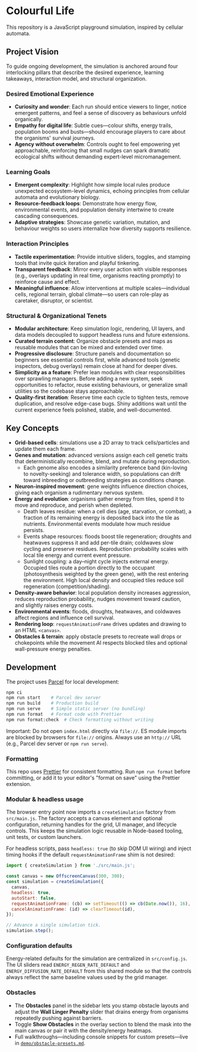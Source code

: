 # Colourful Life

This repository is a JavaScript playground simulation, inspired by cellular automata.

## Project Vision

To guide ongoing development, the simulation is anchored around four interlocking pillars that describe the desired experience, learning takeaways, interaction model, and structural organization.

### Desired Emotional Experience

- **Curiosity and wonder**: Each run should entice viewers to linger, notice emergent patterns, and feel a sense of discovery as behaviours unfold organically.
- **Empathy for digital life**: Subtle cues—colour shifts, energy trails, population booms and busts—should encourage players to care about the organisms' survival journeys.
- **Agency without overwhelm**: Controls ought to feel empowering yet approachable, reinforcing that small nudges can spark dramatic ecological shifts without demanding expert-level micromanagement.

### Learning Goals

- **Emergent complexity**: Highlight how simple local rules produce unexpected ecosystem-level dynamics, echoing principles from cellular automata and evolutionary biology.
- **Resource-feedback loops**: Demonstrate how energy flow, environmental events, and population density intertwine to create cascading consequences.
- **Adaptive strategies**: Showcase genetic variation, mutation, and behaviour weights so users internalize how diversity supports resilience.

### Interaction Principles

- **Tactile experimentation**: Provide intuitive sliders, toggles, and stamping tools that invite quick iteration and playful tinkering.
- **Transparent feedback**: Mirror every user action with visible responses (e.g., overlays updating in real time, organisms reacting promptly) to reinforce cause and effect.
- **Meaningful influence**: Allow interventions at multiple scales—individual cells, regional terrain, global climate—so users can role-play as caretaker, disruptor, or scientist.

### Structural & Organizational Tenets

- **Modular architecture**: Keep simulation logic, rendering, UI layers, and data models decoupled to support headless runs and future extensions.
- **Curated terrain content**: Organize obstacle presets and maps as reusable modules that can be mixed and extended over time.
- **Progressive disclosure**: Structure panels and documentation so beginners see essential controls first, while advanced tools (genetic inspectors, debug overlays) remain close at hand for deeper dives.
- **Simplicity as a feature**: Prefer lean modules with clear responsibilities over sprawling managers. Before adding a new system, seek opportunities to refactor, reuse existing behaviours, or generalize small utilities so the codebase stays approachable.
- **Quality-first iteration**: Reserve time each cycle to tighten tests, remove duplication, and resolve edge-case bugs. Shiny additions wait until the current experience feels polished, stable, and well-documented.

## Key Concepts

- **Grid-based cells**: simulations use a 2D array to track cells/particles and update them each frame.
- **Genes and mutation**: advanced versions assign each cell genetic traits that deterministically recombine, blend, and mutate
  during reproduction.
  - Each genome also encodes a similarity preference band (kin-loving to novelty-seeking) and tolerance width, so populations can drift toward inbreeding or outbreeding strategies as conditions change.
- **Neuron-inspired movement**: gene weights influence direction choices, giving each organism a rudimentary nervous system.
- **Energy and evolution**: organisms gather energy from tiles, spend it to move and reproduce, and perish when depleted.
  - Death leaves residue: when a cell dies (age, starvation, or combat), a fraction of its remaining energy is deposited back into the tile as nutrients. Environmental events modulate how much residue persists.
  - Events shape resources: floods boost tile regeneration; droughts and heatwaves suppress it and add per-tile drain; coldwaves slow cycling and preserve residues. Reproduction probability scales with local tile energy and current event pressure.
  - Sunlight coupling: a day–night cycle injects external energy. Occupied tiles route a portion directly to the occupant (photosynthesis weighted by the green gene), with the rest entering the environment. High local density and occupied tiles reduce soil regeneration (competition/shading).
- **Density-aware behavior**: local population density increases aggression, reduces reproduction probability, nudges movement toward caution, and slightly raises energy costs.
- **Environmental events**: floods, droughts, heatwaves, and coldwaves affect regions and influence cell survival.
- **Rendering loop**: `requestAnimationFrame` drives updates and drawing to an HTML `<canvas>`.
- **Obstacles & terrain**: apply obstacle presets to recreate wall drops or chokepoints while the movement AI respects blocked tiles and optional wall-pressure energy penalties.

## Development

The project uses [Parcel](https://parceljs.org/) for local development:

```bash
npm ci
npm run start    # Parcel dev server
npm run build    # Production build
npm run serve    # Simple static server (no bundling)
npm run format   # Format code with Prettier
npm run format:check  # Check formatting without writing
```

Important: Do not open `index.html` directly via `file://`. ES module imports are blocked by browsers for `file://` origins. Always use an `http://` URL (e.g., Parcel dev server or `npm run serve`).

### Formatting

This repo uses [Prettier](https://prettier.io/) for consistent formatting. Run `npm run format` before committing, or add it to your editor's "format on save" using the Prettier extension.

### Modular & headless usage

The browser entry point now imports a `createSimulation` factory from `src/main.js`. The factory accepts a canvas element and optional configuration, returning handles for the grid, UI manager, and lifecycle controls. This keeps the simulation logic reusable in Node-based tooling, unit tests, or custom launchers.

For headless scripts, pass `headless: true` (to skip DOM UI wiring) and inject timing hooks if the default `requestAnimationFrame` shim is not desired:

```js
import { createSimulation } from './src/main.js';

const canvas = new OffscreenCanvas(300, 300);
const simulation = createSimulation({
  canvas,
  headless: true,
  autoStart: false,
  requestAnimationFrame: (cb) => setTimeout(() => cb(Date.now()), 16),
  cancelAnimationFrame: (id) => clearTimeout(id),
});

// Advance a single simulation tick.
simulation.step();
```

### Configuration defaults

Energy-related defaults for the simulation are centralized in `src/config.js`. The UI sliders read `ENERGY_REGEN_RATE_DEFAULT` and `ENERGY_DIFFUSION_RATE_DEFAULT` from this shared module so that the controls always reflect the same baseline values used by the grid manager.

### Obstacles

- The **Obstacles** panel in the sidebar lets you stamp obstacle layouts and adjust the **Wall Linger Penalty** slider that drains energy from organisms repeatedly pushing against barriers.
- Toggle **Show Obstacles** in the overlay section to blend the mask into the main canvas or pair it with the density/energy heatmaps.
- Full walkthroughs—including console snippets for custom presets—live in [`demo/obstacle-presets.md`](demo/obstacle-presets.md).
